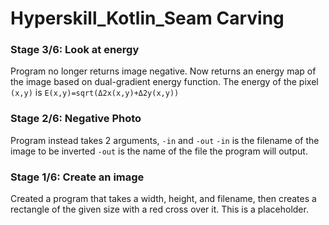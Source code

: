 # Hyperskill_Kotlin_Seam Carving

### Stage 3/6: Look at energy

Program no longer returns image negative. Now returns an energy map of the image based on dual-gradient energy function.
The energy of the pixel `(x,y)` is `E(x,y)=sqrt(Δ2x(x,y)+Δ2y(x,y))`

### Stage 2/6: Negative Photo

Program instead takes 2 arguments, `-in` and `-out`
`-in` is the filename of the image to be inverted
`-out` is the name of the file the program will output.

### Stage 1/6: Create an image

Created a program that takes a width, height, and filename, then creates a rectangle of the given size with a red cross over it.
This is a placeholder.